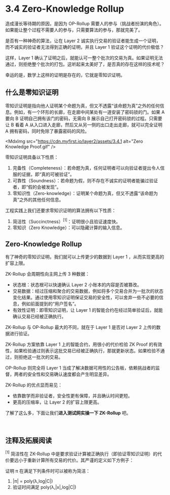 # 3.4 Zero-Knowledge Rollup

造成漫长等待期的原因，是因为 OP-Rollup 需要人的参与（挑战者扮演的角色）。如果能让整个过程不需要人的参与，只需要算法的参与，那就完美了。

是否有一种神奇的算法，让在 Layer 2 诚实执行交易的验证者能生成一个证明，而不诚实的验证者无法得到正确的证明，并且 Layer 1 验证这个证明的代价极低？

这样，Layer 1 确认了证明之后，就能认可一整个批次的交易为真。如果证明无法通过，则拒绝整个批次的打包。这听起来太美好了，是否真的存在这样的技术呢？

幸运的是，数学上这样的证明是存在的，它就是零知识证明。

## 什么是零知识证明

零知识证明是指向他人证明某个命题为真，但又不透露“该命题为真”之外的任何信息。例如，有一个环形的长廊，在走廊中间某处有一道安装了密码锁的门。如果 A 要向 B 证明自己拥有该门的密码，无需向 B 展示自己打开密码锁的过程。只需要让 B 看着 A 从入口进入走廊，然后又从另一侧的出口走出走廊，就可以完全证明 A 拥有密码，同时免除了暴露密码的风险。

<MdxImg src="https://cdn.myfirst.io/layer2/assets/3.4.1 alt="Zero Knowledge Proof.gif" />

零知识证明具备以下性质：

1. 完备性（Completeness）：若命题为真，任何证明者可以向验证者提出令人信服的证据，即“真的可被验证”。
2. 可靠性（Soundness）：若命题为假，则不存在不诚实的证明者能骗过验证者，即“假的会被发现”。
3. 零知识性（Zero-knowledge）：证明某个命题为真，但又不透露“该命题为真”之外的其他任何信息。

工程实践上我们还要求零知识证明的算法拥有以下性质：

1. 简洁性（Succinctness）<sup>[1]</sup>：证明很小且验证速度快。
2. 零知识（Zero Knowledge）：可以隐藏计算的输入信息。

## Zero-Knowledge Rollup

有了神奇的零知识证明，我们就可以上传更少的数据到 Layer 1 ，从而实现更高的扩容上限。

ZK-Rollup 会周期性向主网上传 3 种数据：

- 状态根：状态根可以快速确认 Layer 2 小账本的内容是否被篡改。
- 交易数据：经过压缩和聚合的交易数据，例如将多个交易合并为一批次的状态变化结果。通过使用零知识证明保证交易的安全性，可以舍弃一些不必要的信息，例如前面提到的“用户签名”。
- 有效性证明：即零知识证明，让 Layer 1 的智能合约在经过简单验证后，就能确认交易已经被正确执行。

<MdxImg src="https://cdn.myfirst.io/layer2/assets/3.4.2.gif" alt="ZK-Rollup Chain.gif" />

ZK-Rollup 与 OP-Rollup 最大的不同，就在于 Layer 1 是否对 Layer 2 上传的数据进行验证。

ZK-Rollup 方案依靠 Layer 1 上的智能合约，用很小的代价检验 ZK Proof 的有效性，如果检验通过则表示这批交易已经被正确执行，那就更新状态。如果检验不通过，则拒绝这一批次的交易。

OP-Rollup 则完全将 Layer 1 当成了解决数据可用性的公告板，依赖挑战者的监督，两者的安全性和交易确认速度都会产生明显差异。

ZK-Rollup 的优点显而易见：

- 依靠数学而非验证者，安全性更有保障，并且确认时间更短。
- 更高的压缩率，让 Layer 2 的扩容上限更高。

了解了这么多，下面让我们**进入测试网实操一下 ZK-Rollup** 吧。

&nbsp;

## 注释及拓展阅读

<sup>[1]</sup> 简洁性在 ZK-Rollup 中是要求验证计算被正确执行（即验证零知识证明）的代价要远小于重新计算所有交易的代价。其严谨的定义如下方例子：

证明 π 在满足下列条件时可以被称为简洁：

1. |π| = poly(λ,log|C|)
2. 验证时间满足 poly(λ,|x|,log|C|)

<GithubAvatar owner='lxdao-official' repo='myfirstlayer2-frontend' path='mdx/zh/3.4-zero-knowledge-rollup.md' />

<EditChapter url='https://github.com/lxdao-official/myfirstlayer2-frontend/blob/main/mdx/zh/3.4-zero-knowledge-rollup.md' />
